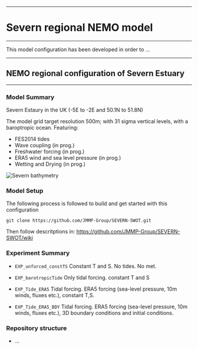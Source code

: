 ****************************
# Severn regional NEMO model
****************************

This model configuration has been developed in order to ...

*************************************************
## NEMO regional configuration of Severn Estuary
*************************************************

### Model Summary

Severn Estaury in the UK  (-5E to -2E and 50.1N to 51.8N)

The model grid target resolution 500m; with 31 sigma vertical levels, with a baroptropic ocean. Featuring:

* FES2014 tides
* Wave coupling (in prog.)
* Freshwater forcing (in prog.)
* ERA5 wind and sea level pressure (in prog.)
* Wetting and Drying (in prog.)

![Severn bathymetry](https://github.com/JMMP-Group/SEVERN-SWOT/wiki/FIGURES/severn.png)

### Model Setup

The following process is followed to build and get started with this configuration

``git clone https://github.com/JMMP-Group/SEVERN-SWOT.git``

Then follow descritptions in: https://github.com/JMMP-Group/SEVERN-SWOT/wiki


### Experiment Summary

* ``EXP_unforced_constTS``
Constant T and S. No tides. No met.

* ``EXP_barotropicTide``
Only tidal forcing. constant T and S

* ``EXP_Tide_ERA5``
Tidal forcing. ERA5 forcing (sea-level pressure, 10m winds, fluxes etc.), constant T,S.

* ``EXP_Tide_ERA5_BDY``
Tidal forcing. ERA5 forcing (sea-level pressure, 10m winds, fluxes etc.), 3D boundary conditions and initial conditions.

### Repository structure

* ...
